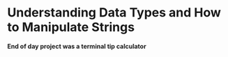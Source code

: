 # Understanding Data Types and How to Manipulate Strings
**End of day project was a terminal tip calculator**
